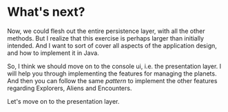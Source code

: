 # What's next?

Now, we could flesh out the entire persistence layer, with all the other methods. But I realize that this exercise is perhaps larger than initially intended. And I want to sort of cover all aspects of the application design, and how to implement it in Java.

So, I think we should move on to the console ui, i.e. the presentation layer. I will help you through implementing the features for managing the planets. And then you can follow the same _pattern_ to implement the other features regarding Explorers, Aliens and Encounters.

Let's move on to the presentation layer.